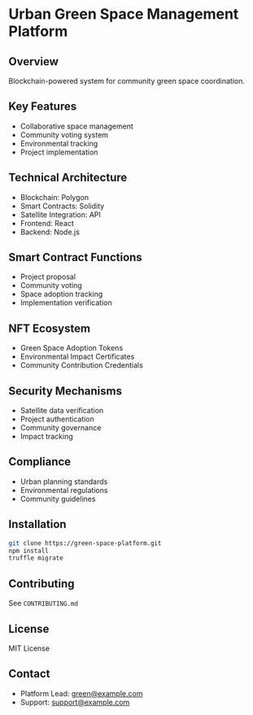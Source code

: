 # Urban Green Space Management Platform

## Overview
Blockchain-powered system for community green space coordination.

## Key Features
- Collaborative space management
- Community voting system
- Environmental tracking
- Project implementation

## Technical Architecture
- Blockchain: Polygon
- Smart Contracts: Solidity
- Satellite Integration: API
- Frontend: React
- Backend: Node.js

## Smart Contract Functions
- Project proposal
- Community voting
- Space adoption tracking
- Implementation verification

## NFT Ecosystem
- Green Space Adoption Tokens
- Environmental Impact Certificates
- Community Contribution Credentials

## Security Mechanisms
- Satellite data verification
- Project authentication
- Community governance
- Impact tracking

## Compliance
- Urban planning standards
- Environmental regulations
- Community guidelines

## Installation
```bash
git clone https://green-space-platform.git
npm install
truffle migrate
```

## Contributing
See `CONTRIBUTING.md`

## License
MIT License

## Contact
- Platform Lead: green@example.com
- Support: support@example.com
